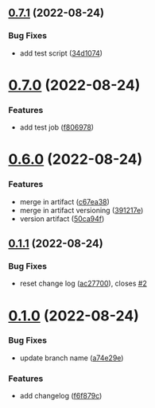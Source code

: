 ## [0.7.1](https://github.com/gwstudent/greetings-ci/compare/v0.7.0...v0.7.1) (2022-08-24)


### Bug Fixes

* add test script ([34d1074](https://github.com/gwstudent/greetings-ci/commit/34d10746140fa829909d472c05cff4134a97f673))



# [0.7.0](https://github.com/gwstudent/greetings-ci/compare/v0.6.0...v0.7.0) (2022-08-24)


### Features

* add test job ([f806978](https://github.com/gwstudent/greetings-ci/commit/f8069783f275ed70fb767fe915e54d76b7866ebb))



# [0.6.0](https://github.com/gwstudent/greetings-ci/compare/v0.1.1...v0.6.0) (2022-08-24)


### Features

*  merge in artifact  ([c67ea38](https://github.com/gwstudent/greetings-ci/commit/c67ea3841f54cbf106f12dc36f512395c709bc90))
* merge in artifact versioning ([391217e](https://github.com/gwstudent/greetings-ci/commit/391217e0f3cf0c9eb4537eff5702944fdc35ea61))
* version artifact ([50ca94f](https://github.com/gwstudent/greetings-ci/commit/50ca94f8f0a79aef82bec10607d3f2ea67f0d4a2))



## [0.1.1](https://github.com/gwstudent/greetings-ci/compare/v0.1.0...v0.1.1) (2022-08-24)


### Bug Fixes

* reset change log ([ac27700](https://github.com/gwstudent/greetings-ci/commit/ac27700ee2a1f682216e5b7580f00b25695eae63)), closes [#2](https://github.com/gwstudent/greetings-ci/issues/2)



# [0.1.0](https://github.com/gwstudent/greetings-ci/compare/f6f879c0a6d1b47c3ad7d86e8312a130943059e3...v0.1.0) (2022-08-24)


### Bug Fixes

* update branch name ([a74e29e](https://github.com/gwstudent/greetings-ci/commit/a74e29ec545f689bc82b76d7f4235a96a374ec5c))


### Features

* add changelog ([f6f879c](https://github.com/gwstudent/greetings-ci/commit/f6f879c0a6d1b47c3ad7d86e8312a130943059e3))



